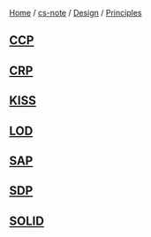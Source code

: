 [Home](https://mengxianbin.github.io) /
[cs-note](https://mengxianbin.github.io/cs-note/content) /
[Design](https://mengxianbin.github.io/cs-note/content/Design) /
[Principles](https://mengxianbin.github.io/cs-note/content/Design/Principles)

## [CCP](https://mengxianbin.github.io/cs-note/content/Design/Principles/CCP)

## [CRP](https://mengxianbin.github.io/cs-note/content/Design/Principles/CRP)

## [KISS](https://mengxianbin.github.io/cs-note/content/Design/Principles/KISS)

## [LOD](https://mengxianbin.github.io/cs-note/content/Design/Principles/LOD)

## [SAP](https://mengxianbin.github.io/cs-note/content/Design/Principles/SAP)

## [SDP](https://mengxianbin.github.io/cs-note/content/Design/Principles/SDP)

## [SOLID](https://mengxianbin.github.io/cs-note/content/Design/Principles/SOLID/)
